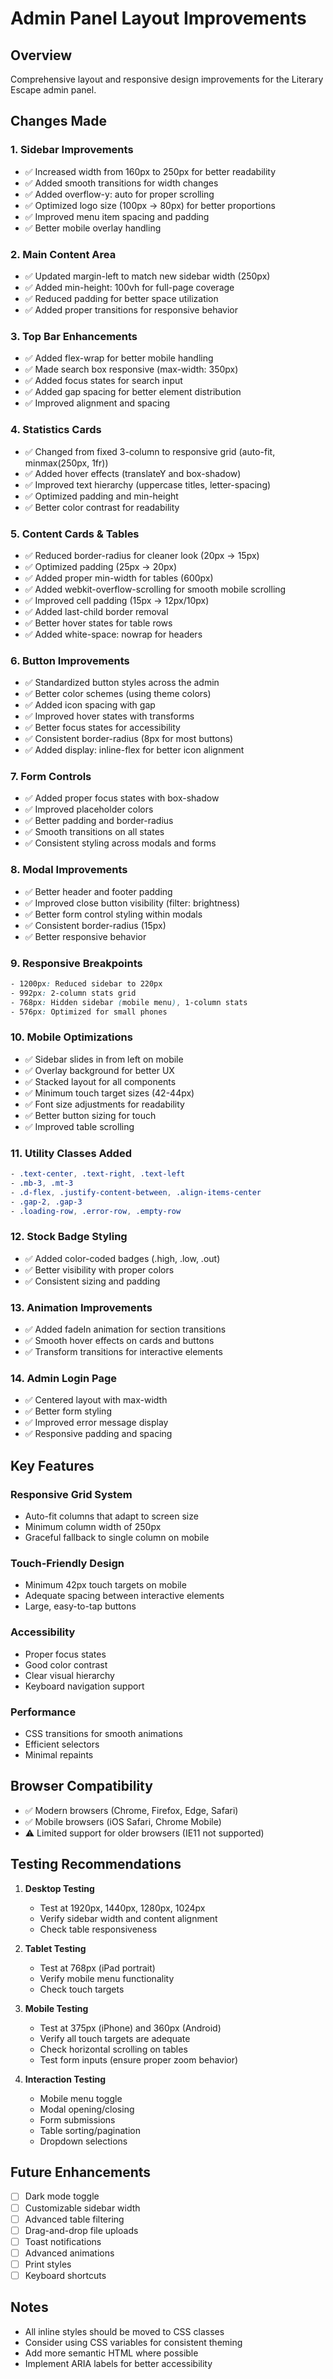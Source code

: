 # Admin Panel Layout Improvements

## Overview
Comprehensive layout and responsive design improvements for the Literary Escape admin panel.

## Changes Made

### 1. **Sidebar Improvements**
- ✅ Increased width from 160px to 250px for better readability
- ✅ Added smooth transitions for width changes
- ✅ Added overflow-y: auto for proper scrolling
- ✅ Optimized logo size (100px → 80px) for better proportions
- ✅ Improved menu item spacing and padding
- ✅ Better mobile overlay handling

### 2. **Main Content Area**
- ✅ Updated margin-left to match new sidebar width (250px)
- ✅ Added min-height: 100vh for full-page coverage
- ✅ Reduced padding for better space utilization
- ✅ Added proper transitions for responsive behavior

### 3. **Top Bar Enhancements**
- ✅ Added flex-wrap for better mobile handling
- ✅ Made search box responsive (max-width: 350px)
- ✅ Added focus states for search input
- ✅ Added gap spacing for better element distribution
- ✅ Improved alignment and spacing

### 4. **Statistics Cards**
- ✅ Changed from fixed 3-column to responsive grid (auto-fit, minmax(250px, 1fr))
- ✅ Added hover effects (translateY and box-shadow)
- ✅ Improved text hierarchy (uppercase titles, letter-spacing)
- ✅ Optimized padding and min-height
- ✅ Better color contrast for readability

### 5. **Content Cards & Tables**
- ✅ Reduced border-radius for cleaner look (20px → 15px)
- ✅ Optimized padding (25px → 20px)
- ✅ Added proper min-width for tables (600px)
- ✅ Added webkit-overflow-scrolling for smooth mobile scrolling
- ✅ Improved cell padding (15px → 12px/10px)
- ✅ Added last-child border removal
- ✅ Better hover states for table rows
- ✅ Added white-space: nowrap for headers

### 6. **Button Improvements**
- ✅ Standardized button styles across the admin
- ✅ Better color schemes (using theme colors)
- ✅ Added icon spacing with gap
- ✅ Improved hover states with transforms
- ✅ Better focus states for accessibility
- ✅ Consistent border-radius (8px for most buttons)
- ✅ Added display: inline-flex for better icon alignment

### 7. **Form Controls**
- ✅ Added proper focus states with box-shadow
- ✅ Improved placeholder colors
- ✅ Better padding and border-radius
- ✅ Smooth transitions on all states
- ✅ Consistent styling across modals and forms

### 8. **Modal Improvements**
- ✅ Better header and footer padding
- ✅ Improved close button visibility (filter: brightness)
- ✅ Better form control styling within modals
- ✅ Consistent border-radius (15px)
- ✅ Better responsive behavior

### 9. **Responsive Breakpoints**
```css
- 1200px: Reduced sidebar to 220px
- 992px: 2-column stats grid
- 768px: Hidden sidebar (mobile menu), 1-column stats
- 576px: Optimized for small phones
```

### 10. **Mobile Optimizations**
- ✅ Sidebar slides in from left on mobile
- ✅ Overlay background for better UX
- ✅ Stacked layout for all components
- ✅ Minimum touch target sizes (42-44px)
- ✅ Font size adjustments for readability
- ✅ Better button sizing for touch
- ✅ Improved table scrolling

### 11. **Utility Classes Added**
```css
- .text-center, .text-right, .text-left
- .mb-3, .mt-3
- .d-flex, .justify-content-between, .align-items-center
- .gap-2, .gap-3
- .loading-row, .error-row, .empty-row
```

### 12. **Stock Badge Styling**
- ✅ Added color-coded badges (.high, .low, .out)
- ✅ Better visibility with proper colors
- ✅ Consistent sizing and padding

### 13. **Animation Improvements**
- ✅ Added fadeIn animation for section transitions
- ✅ Smooth hover effects on cards and buttons
- ✅ Transform transitions for interactive elements

### 14. **Admin Login Page**
- ✅ Centered layout with max-width
- ✅ Better form styling
- ✅ Improved error message display
- ✅ Responsive padding and spacing

## Key Features

### Responsive Grid System
- Auto-fit columns that adapt to screen size
- Minimum column width of 250px
- Graceful fallback to single column on mobile

### Touch-Friendly Design
- Minimum 42px touch targets on mobile
- Adequate spacing between interactive elements
- Large, easy-to-tap buttons

### Accessibility
- Proper focus states
- Good color contrast
- Clear visual hierarchy
- Keyboard navigation support

### Performance
- CSS transitions for smooth animations
- Efficient selectors
- Minimal repaints

## Browser Compatibility
- ✅ Modern browsers (Chrome, Firefox, Edge, Safari)
- ✅ Mobile browsers (iOS Safari, Chrome Mobile)
- ⚠️ Limited support for older browsers (IE11 not supported)

## Testing Recommendations

1. **Desktop Testing**
   - Test at 1920px, 1440px, 1280px, 1024px
   - Verify sidebar width and content alignment
   - Check table responsiveness

2. **Tablet Testing**
   - Test at 768px (iPad portrait)
   - Verify mobile menu functionality
   - Check touch targets

3. **Mobile Testing**
   - Test at 375px (iPhone) and 360px (Android)
   - Verify all touch targets are adequate
   - Check horizontal scrolling on tables
   - Test form inputs (ensure proper zoom behavior)

4. **Interaction Testing**
   - Mobile menu toggle
   - Modal opening/closing
   - Form submissions
   - Table sorting/pagination
   - Dropdown selections

## Future Enhancements

- [ ] Dark mode toggle
- [ ] Customizable sidebar width
- [ ] Advanced table filtering
- [ ] Drag-and-drop file uploads
- [ ] Toast notifications
- [ ] Advanced animations
- [ ] Print styles
- [ ] Keyboard shortcuts

## Notes

- All inline styles should be moved to CSS classes
- Consider using CSS variables for consistent theming
- Add more semantic HTML where possible
- Implement ARIA labels for better accessibility
